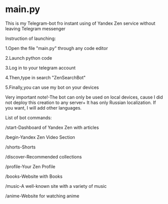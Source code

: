 # main.py
This is my Telegram-bot fro instant using of Yandex Zen service without leaving Telegram messenger

Instruction of launching:

1.Open the file "main.py" through any code editor

2.Launch python code

3.Log in to your telegram account

4.Then,type in search "ZenSearchBot"

5.Finally,you can use my bot on your devices

Very important note!-The bot can only be used on local devices, cause I did not deploy this creation to any server+ It has only Russian localization. If you want, I will add other languages.

List of bot commands:

/start-Dashboard of Yandex Zen with articles

/begin-Yandex Zen Video Section

/shorts-Shorts

/discover-Recommended collections

/profile-Your Zen Profile

/books-Website with Books

/music-A well-known site with a variety of music

/anime-Website for watching anime
